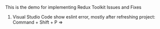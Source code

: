 This is the demo for implementing Redux Toolkit
Issues and Fixes
1. Visual Studio Code show eslint error, mostly after refreshing project: Command + Shift + P => 
